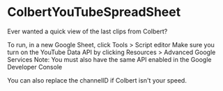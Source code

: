 # ColbertYouTubeSpreadSheet
Ever wanted a quick view of the last clips from Colbert?

To run, in a new Google Sheet, click Tools > Script editor 
Make sure you turn on the YouTube Data API by clicking Resources > Advanced Google Services
Note: You must also have the same API enabled in the Google Developer Console

You can also replace the channelID if Colbert isn't your speed. 
